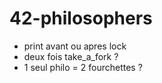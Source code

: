 # 42-philosophers
 
- print avant ou apres lock
- deux fois take_a_fork ?
- 1 seul philo = 2 fourchettes ?